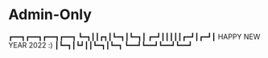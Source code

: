 # Admin-Only
┏━━┓┏━━┓┏━━┓┏━━┓ 
┗━┓┃┃┏┓┃┗━┓┃┗━┓┃ 
┏━┛┃┃┃┃┃┏━┛┃┏━┛┃
 HAPPY NEW YEAR 2022 :)
┃┗━┓┃┗┛┃┃┗━┓┃┗━┓
┗━━┛┗━━┛┗━━┛┗━━┛ 
